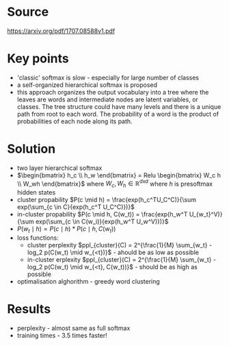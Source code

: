# Source
https://arxiv.org/pdf/1707.08588v1.pdf

# Key points
- 'classic' softmax is slow - especially for large number of classes
- a self-organized hierarchical softmax is proposed
- this approach organizes the output vocabulary into a tree where the leaves are words and intermediate nodes are latent variables, or classes. The  tree structure could have many levels and there is a unique path from root to each word. The probability of a word is the product of probabilities of each node along its path.
# Solution
- two layer hierarchical softmax
- $\begin{bmatrix} h_c \\ h_w \end{bmatrix} = Relu \begin{bmatrix} W_c h \\ W_wh \end{bmatrix}$ where $W_c, W_h \in \mathbb{R}^{dxd}$ where $h$ is presoftmax hidden states
- cluster propability $P(c \mid h) = \frac{exp(h_c^TU_C^C)}{\sum exp(\sum_{c \in C}{exp(h_c^T U_C^C)})}$
- in-cluster propability $P(c \mid h, C(w_t)) = \frac{exp(h_w^T U_{w_t}^V)}{\sum exp(\sum_{c \in C(w_i)}{exp(h_w^T U_w^V)})}$
- $P(w_t \mid h) = P(c \mid h) * P(c \mid h, C(w_t))$
- loss functions:
	- cluster perplexity $ppl_{cluster}(C) = 2^{\frac{1}{M} \sum_{w_t} -log_2 p(C(w_t) \mid w_{<t})}$ - ahould be as low as possible 
	- in-cluster erplexity $ppl_{cluster}(C) = 2^{\frac{1}{M} \sum_{w_t} -log_2 p(C(w_t) \mid w_{<t}, C(w_t))}$ - should be as high as possible
- optimalisation alghorithm - greedy word clustering
# Results
- perplexity - almost same as full softmax
- training times - 3.5 times faster!
